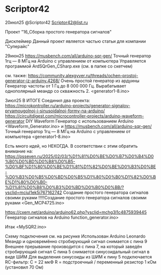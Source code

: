 # Scriptor42
 
 20июл25
 @Scriptor42
 Scriptor42@list.ru

Проект "16_Сборка простого генератора сигналов"

Дисклеймер
Данный проект является частью статьи для компании "Суперайс"

29июн25
https://musbench.com/all/arduino-sqr-gen/
Точный генератор 1гц — 8 МГц на Arduino с управлением от компьютера
Управляется программой ArdSQrGen_CSharp.exe (см. в папке со скетчем)

см. также:
https://community.alexgyver.ru/threads/ochen-prostoj-generator-iz-arduiny.4268/
Очень простой генератор из ардуины
Генератор частоты от 1 Гц до 8 000 000 Гц. Вырабатывает однополярный меандр со 
скважность 2. 
<generator1-8.ino>

3июл25
В ИТОГЕ
Соединил два проекта: 
https://microkontroller.ru/arduino-projects/generator-signalov-pryamougolnoj-i-sinusoidalnoj-formy-na-arduino/
https://circuitdigest.com/microcontroller-projects/arduino-waveform-generator
DIY Waveform Генератор с использованием Arduino
<Waveform_Generator.ino>
и
https://musbench.com/all/arduino-sqr-gen/
Точный генератор 1гц — 8 МГц на Arduino с управлением от компьютера
<generator1-8.ino>

Есть много идей, но НЕКОГДА.
В соответствии с этим обратить внимание на:
https://psseven.ru/2025/02/03/%D1%81%D0%BE%D0%B7%D0%B4%D0%B0%D0%BD%D0%B8%D0%B5-%D0%BF%D1%80%D0%BE%D1%81%D1%82%D0%BE%D0%B3%D0%BE-%D0%B3%D0%B5%D0%BD%D0%B5%D1%80%D0%B0%D1%82%D0%BE%D1%80%D0%B0-%D1%81%D0%B8%D0%B3%D0%BD%D0%B0%D0%BB/?ysclid=mciul1ek5i767162742
Создание простого генератора сигналов своими руками 
!!!!!Создание простого генератора сигналов своими руками
<Gen_MCP4725.ino>

https://cxem.net/arduino/arduino62.php?ysclid=mchg3l1c4875939445
Генератор сигналов на Arduino
function_generator.ino>

 Итак
 <MySQR2.ino>
 
Схему подключения см. на рисунке
Использован Arduino Leonardo
Меандр и одновремённо стробирующий сигнал снимается с пина 9
Внешнее прерывание производится с пина 7, на который заведён стробирующий сигнал
С пина 5 снимается синусоидальный сигнал в виде ШИМ
Для выделения синусоиды из ШИМ к пину 5 подключается RC-фильтр:
C = 22 мкФ
R = подстроечный / переменный резистор 1 кОм (установил 70 Ом)